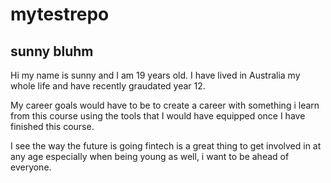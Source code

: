 # mytestrepo
## sunny bluhm

Hi my name is sunny and I am 19 years old. I have lived in Australia my whole life and have recently graudated year 12.

My career goals would have to be to create a career with something i learn from this course using the tools that I would have equipped once I have finished this course.

I see the way the future is going fintech is a great thing to get involved in at any age especially when being young as well, i want to be ahead of everyone.